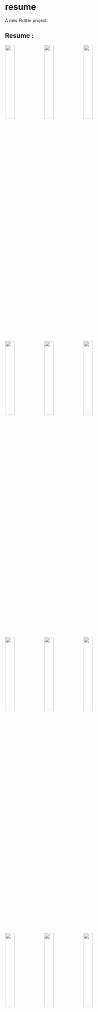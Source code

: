 # resume

A new Flutter project.

## Resume :

<p>
  <img src = "https://github.com/AishwaryaBaisane/resume/assets/149373597/8d291b6f-bf77-4e35-8fda-196b6c0e2286" height = 25% width = 25%>
  <img src = "https://github.com/AishwaryaBaisane/resume/assets/149373597/726d6051-000b-4dd4-9170-b5d4aa3690fe" height = 25% width = 25%>
  <img src = "https://github.com/AishwaryaBaisane/resume/assets/149373597/009172c6-79ed-4433-bd79-ecb3efc898c5" height = 25% width = 25%>
  <img src = "https://github.com/AishwaryaBaisane/resume/assets/149373597/c79225fa-38b4-4df9-af0d-82ca74fa6e2e" height = 25% width = 25%>
    <img src = "https://github.com/AishwaryaBaisane/resume/assets/149373597/511109cc-0848-4146-8608-d26565485333" height = 25% width = 25%>
      <img src = "https://github.com/AishwaryaBaisane/resume/assets/149373597/a5b69da7-db1d-45a2-bce4-cd06d3b9d187" height = 25% width = 25%>
      <img src = "https://github.com/AishwaryaBaisane/resume/assets/149373597/2dc81734-6508-489d-9f96-fd1876b8d557" height = 25% width = 25%>
      <img src = "https://github.com/AishwaryaBaisane/resume/assets/149373597/156b98a6-6b8e-451e-ba6e-bdd8564659a4" height = 25% width = 25%>
       <img src = "https://github.com/AishwaryaBaisane/resume/assets/149373597/cd31afc1-07f9-4ec0-a5c5-5af8c60b17be" height = 25% width = 25%>
        <img src = "https://github.com/AishwaryaBaisane/resume/assets/149373597/30f9c309-b8d8-4801-9b43-bc07ccee9b77" height = 25% width = 25%>
        <img src = "https://github.com/AishwaryaBaisane/resume/assets/149373597/d7b183b7-21f9-4023-be19-701ebfaf7db1" height = 25% width = 25%>
        <img src = "https://github.com/AishwaryaBaisane/resume/assets/149373597/9adc9ab0-2eca-457b-a196-303a3fbd9cc3" height = 25% width = 25%>
       <img src = "https://github.com/AishwaryaBaisane/resume/assets/149373597/4f364d6e-2b53-4373-ba3e-504e72d95fb7" height = 25% width = 25%>
   

</p>

